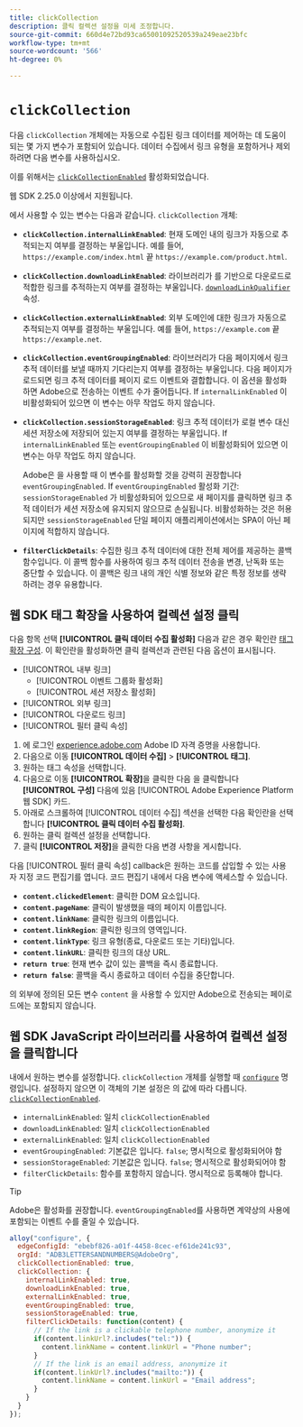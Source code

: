 ```yaml
---
title: clickCollection
description: 클릭 컬렉션 설정을 미세 조정합니다.
source-git-commit: 660d4e72bd93ca65001092520539a249eae23bfc
workflow-type: tm+mt
source-wordcount: '566'
ht-degree: 0%

---
```



# `clickCollection`

다음 `clickCollection` 개체에는 자동으로 수집된 링크 데이터를 제어하는 데 도움이 되는 몇 가지 변수가 포함되어 있습니다. 데이터 수집에서 링크 유형을 포함하거나 제외하려면 다음 변수를 사용하십시오.

이를 위해서는 [`clickCollectionEnabled`](clickcollectionenabled.md) 활성화되었습니다.

웹 SDK 2.25.0 이상에서 지원됩니다.

에서 사용할 수 있는 변수는 다음과 같습니다. `clickCollection` 개체:

* **`clickCollection.internalLinkEnabled`**: 현재 도메인 내의 링크가 자동으로 추적되는지 여부를 결정하는 부울입니다. 예를 들어, `https://example.com/index.html` 끝 `https://example.com/product.html`.
* **`clickCollection.downloadLinkEnabled`**: 라이브러리가 를 기반으로 다운로드로 적합한 링크를 추적하는지 여부를 결정하는 부울입니다. [`downloadLinkQualifier`](downloadlinkqualifier.md) 속성.
* **`clickCollection.externalLinkEnabled`**: 외부 도메인에 대한 링크가 자동으로 추적되는지 여부를 결정하는 부울입니다. 예를 들어, `https://example.com` 끝 `https://example.net`.
* **`clickCollection.eventGroupingEnabled`**: 라이브러리가 다음 페이지에서 링크 추적 데이터를 보낼 때까지 기다리는지 여부를 결정하는 부울입니다. 다음 페이지가 로드되면 링크 추적 데이터를 페이지 로드 이벤트와 결합합니다. 이 옵션을 활성화하면 Adobe으로 전송하는 이벤트 수가 줄어듭니다. If `internalLinkEnabled` 이 비활성화되어 있으면 이 변수는 아무 작업도 하지 않습니다.
* **`clickCollection.sessionStorageEnabled`**: 링크 추적 데이터가 로컬 변수 대신 세션 저장소에 저장되어 있는지 여부를 결정하는 부울입니다. If `internalLinkEnabled` 또는 `eventGroupingEnabled` 이 비활성화되어 있으면 이 변수는 아무 작업도 하지 않습니다.

  Adobe은 을 사용할 때 이 변수를 활성화할 것을 강력히 권장합니다 `eventGroupingEnabled`. If `eventGroupingEnabled` 활성화 기간: `sessionStorageEnabled` 가 비활성화되어 있으므로 새 페이지를 클릭하면 링크 추적 데이터가 세션 저장소에 유지되지 않으므로 손실됩니다. 비활성화하는 것은 허용되지만 `sessionStorageEnabled` 단일 페이지 애플리케이션에서는 SPA이 아닌 페이지에 적합하지 않습니다.
* **`filterClickDetails`**: 수집한 링크 추적 데이터에 대한 전체 제어를 제공하는 콜백 함수입니다. 이 콜백 함수를 사용하여 링크 추적 데이터 전송을 변경, 난독화 또는 중단할 수 있습니다. 이 콜백은 링크 내의 개인 식별 정보와 같은 특정 정보를 생략하려는 경우 유용합니다.

## 웹 SDK 태그 확장을 사용하여 컬렉션 설정 클릭

다음 항목 선택 **[!UICONTROL 클릭 데이터 수집 활성화]** 다음과 같은 경우 확인란 [태그 확장 구성](/help/tags/extensions/client/web-sdk/web-sdk-extension-configuration.md). 이 확인란을 활성화하면 클릭 컬렉션과 관련된 다음 옵션이 표시됩니다.

* [!UICONTROL 내부 링크]
   * [!UICONTROL 이벤트 그룹화 활성화]
   * [!UICONTROL 세션 저장소 활성화]
* [!UICONTROL 외부 링크]
* [!UICONTROL 다운로드 링크]
* [!UICONTROL 필터 클릭 속성]

1. 에 로그인 [experience.adobe.com](https://experience.adobe.com) Adobe ID 자격 증명을 사용합니다.
1. 다음으로 이동 **[!UICONTROL 데이터 수집]** > **[!UICONTROL 태그]**.
1. 원하는 태그 속성을 선택합니다.
1. 다음으로 이동 **[!UICONTROL 확장]**&#x200B;을 클릭한 다음 을 클릭합니다 **[!UICONTROL 구성]** 다음에 있음 [!UICONTROL Adobe Experience Platform 웹 SDK] 카드.
1. 아래로 스크롤하여 [!UICONTROL 데이터 수집] 섹션을 선택한 다음 확인란을 선택합니다 **[!UICONTROL 클릭 데이터 수집 활성화]**.
1. 원하는 클릭 컬렉션 설정을 선택합니다.
1. 클릭 **[!UICONTROL 저장]**&#x200B;을 클릭한 다음 변경 사항을 게시합니다.

다음 [!UICONTROL 필터 클릭 속성] callback은 원하는 코드를 삽입할 수 있는 사용자 지정 코드 편집기를 엽니다. 코드 편집기 내에서 다음 변수에 액세스할 수 있습니다.

* **`content.clickedElement`**: 클릭한 DOM 요소입니다.
* **`content.pageName`**: 클릭이 발생했을 때의 페이지 이름입니다.
* **`content.linkName`**: 클릭한 링크의 이름입니다.
* **`content.linkRegion`**: 클릭한 링크의 영역입니다.
* **`content.linkType`**: 링크 유형(종료, 다운로드 또는 기타)입니다.
* **`content.linkURL`**: 클릭한 링크의 대상 URL.
* **`return true`**: 현재 변수 값이 있는 콜백을 즉시 종료합니다.
* **`return false`**: 콜백을 즉시 종료하고 데이터 수집을 중단합니다.

의 외부에 정의된 모든 변수 `content` 을 사용할 수 있지만 Adobe으로 전송되는 페이로드에는 포함되지 않습니다.

## 웹 SDK JavaScript 라이브러리를 사용하여 컬렉션 설정 을 클릭합니다

내에서 원하는 변수를 설정합니다. `clickCollection` 개체를 실행할 때 [`configure`](overview.md) 명령입니다. 설정하지 않으면 이 객체의 기본 설정은 의 값에 따라 다릅니다. [`clickCollectionEnabled`](clickcollectionenabled.md).

* `internalLinkEnabled`: 일치 `clickCollectionEnabled`
* `downloadLinkEnabled`: 일치 `clickCollectionEnabled`
* `externalLinkEnabled`: 일치 `clickCollectionEnabled`
* `eventGroupingEnabled`: 기본값은 입니다. `false`; 명시적으로 활성화되어야 함
* `sessionStorageEnabled`: 기본값은 입니다. `false`; 명시적으로 활성화되어야 함
* `filterClickDetails`: 함수를 포함하지 않습니다. 명시적으로 등록해야 합니다.

>[!TIP]
>Adobe은 활성화를 권장합니다. `eventGroupingEnabled`를 사용하면 계약상의 사용에 포함되는 이벤트 수를 줄일 수 있습니다.

```js
alloy("configure", {
  edgeConfigId: "ebebf826-a01f-4458-8cec-ef61de241c93",
  orgId: "ADB3LETTERSANDNUMBERS@AdobeOrg",
  clickCollectionEnabled: true,
  clickCollection: {
    internalLinkEnabled: true,
    downloadLinkEnabled: true,
    externalLinkEnabled: true,
    eventGroupingEnabled: true,
    sessionStorageEnabled: true,
    filterClickDetails: function(content) {
      // If the link is a clickable telephone number, anonymize it
      if(content.linkUrl?.includes("tel:")) {
        content.linkName = content.linkUrl = "Phone number";
      }
      // If the link is an email address, anonymize it
      if(content.linkUrl?.includes("mailto:")) {
        content.linkName = content.linkUrl = "Email address";
      }
    }
  }
});
```

